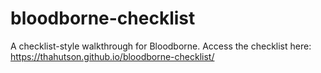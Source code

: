 # bloodborne-checklist
A checklist-style walkthrough for Bloodborne. Access the checklist here: https://thahutson.github.io/bloodborne-checklist/
